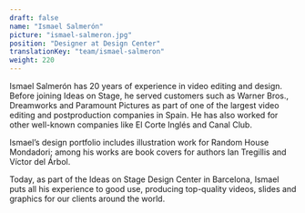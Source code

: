 ```yaml
---
draft: false
name: "Ismael Salmerón"
picture: "ismael-salmeron.jpg"
position: "Designer at Design Center"
translationKey: "team/ismael-salmeron"
weight: 220
---
```

Ismael Salmerón has 20 years of experience in video editing and design. Before joining Ideas on Stage, he served customers such as Warner Bros., Dreamworks and Paramount Pictures as part of one of the largest video editing and postproduction companies in Spain. He has also worked for other well-known companies like El Corte Inglés and Canal Club.

Ismael’s design portfolio includes illustration work for Random House Mondadori; among his works are book covers for authors Ian Tregillis and Víctor del Árbol.

Today, as part of the Ideas on Stage Design Center in Barcelona, Ismael puts all his experience to good use, producing top-quality videos, slides and graphics for our clients around the world.